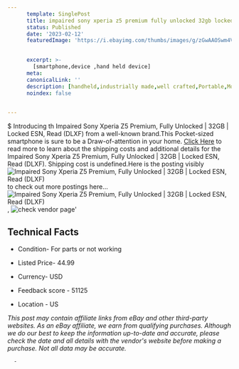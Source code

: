 ```yaml
---
      template: SinglePost
      title: impaired sony xperia z5 premium fully unlocked 32gb locked esn read dlxf 
      status: Published
      date: '2023-02-12'
      featuredImage: 'https://i.ebayimg.com/thumbs/images/g/zGwAAOSwm4Vjyb4K/s-l225.jpg'
       

      excerpt: >-
        [smartphone,device ,hand held device]
      meta:
      canonicalLink: ''
      description: [handheld,industrially made,well crafted,Portable,Mobile,Compact,Convenient,Lightweight,Maneuverable,Man-portable,Miniature,Carriable,Hand-held,Light,Holdable,Transportable,Mobile device,Pocket-sized,On-the-go,Wireless,Cordless,Compact size,Convenient size, smartphone,device ,hand held device]
      noindex: false
      

---
```

$
      Introducing th Impaired Sony Xperia Z5 Premium, Fully Unlocked | 32GB | Locked ESN, Read (DLXF) from a well-known brand.This Pocket-sized smartphone is sure to be a Draw-of-attention in your home. [Click Here](https://www.ebay.com/itm/144908366339?hash=item21bd363203%3Ag%3AzGwAAOSwm4Vjyb4K&mkevt=1&mkcid=1&mkrid=711-53200-19255-0&campid=%253CePNCampaignId%253E&customid=%253CreferenceId%253E&toolid=10049) to read more to learn about the shipping costs and additional details for the Impaired Sony Xperia Z5 Premium, Fully Unlocked | 32GB | Locked ESN, Read (DLXF). Shipping cost is undefined.Here is the posting visibly ![Impaired Sony Xperia Z5 Premium, Fully Unlocked | 32GB | Locked ESN, Read (DLXF)](https://i.ebayimg.com/thumbs/images/g/zGwAAOSwm4Vjyb4K/s-l225.jpg) to check out more postings here... ![Impaired Sony Xperia Z5 Premium, Fully Unlocked | 32GB | Locked ESN, Read (DLXF)](https://i.ebayimg.com/images/g/zGwAAOSwm4Vjyb4K/s-l1200.jpg), ![check vendor page](https://origin-galleryplus.ebayimg.com/ws/web/144908366339_2_0_1/225x225.jpg,https://origin-galleryplus.ebayimg.com/ws/web/144908366339_3_0_1/225x225.jpg)'

      

 ## Technical Facts 



     
      

 - Condition- For parts or not working 


      

 - Listed Price- 44.99 


      

 - Currency- USD 


      

 - Feedback score - 51125 


      

 - Location - US 


      
      

 *_This post may contain affiliate links from eBay and other third-party websites. As an eBay affiliate, we earn from qualifying purchases. Although we do our best to keep the information up-to-date and accurate, please check the date and all details with the vendor's website before making a purchase. Not all data may be accurate._*




      -

